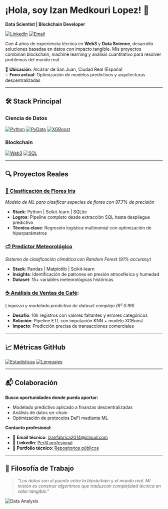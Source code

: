# ¡Hola, soy Izan Medkouri Lopez! 👋  
**Data Scientist | Blockchain Developer**  

[![LinkedIn](https://img.shields.io/badge/LinkedIn-Connect%20Professionally-blue?style=flat&logo=linkedin)](https://www.linkedin.com/in/izan-medkouri-a01071266/)
[![Email](https://img.shields.io/badge/Email-Contact%20Me-red?style=flat&logo=mail.ru)](mailto:izanfabrica2014@icloud.com)

Con 4 años de experiencia técnica en **Web3** y **Data Science**, desarrollo soluciones basadas en datos con impacto tangible. Mis proyectos combinan blockchain, machine learning y análisis cuantitativo para resolver problemas del mundo real.

📍 **Ubicación**: Alcázar de San Juan, Ciudad Real (España)  
💡 **Foco actual**: Optimización de modelos predictivos y arquitecturas descentralizadas

---

## 🛠️ Stack Principal

### Ciencia de Datos
[![Python](https://img.shields.io/badge/Python-3.8+-yellow?style=for-the-badge&logo=python)](https://www.python.org/)
[![PyData](https://img.shields.io/badge/Pandas|Numpy|Sklearn-Expert-blue?style=for-the-badge&logo=jupyter)](https://pydata.org/)
[![XGBoost](https://img.shields.io/badge/XGBoost-1.7%20|%20Optuna-orange?style=for-the-badge&logo=xgboost)](https://xgboost.ai/)

### Blockchain
[![Web3](https://img.shields.io/badge/Web3.py-6.0+-black?style=for-the-badge&logo=ethereum)](https://web3py.readthedocs.io/)
[![SQL](https://img.shields.io/badge/SQLite%20|%20MySQL-Expert-green?style=for-the-badge&logo=mysql)](https://www.sqlite.org/)

---

## 🔍 Proyectos Reales

### [🦜 Clasificación de Flores Iris](https://github.com/0xfabrica/iris_project)
_Modelo de ML para clasificar especies de flores con 97.7% de precisión_
- **Stack**: Python | Scikit-learn | SQLite
- **Logros**: Pipeline completo desde extracción SQL hasta despliegue predictivo
- **Técnica clave**: Regresión logística multinomial con optimización de hiperparámetros

### [⛅ Predictor Meteorológico](https://github.com/0xfabrica/predict-weather)
_Sistema de clasificación climática con Random Forest (91% accuracy)_
- **Stack**: Pandas | Matplotlib | Scikit-learn
- **Insights**: Identificación de patrones en presión atmosférica y humedad
- **Dataset**: 15+ variables meteorológicas históricas

### [☕ Análisis de Ventas de Café](https://github.com/0xfabrica/cafe-sales):
_Limpieza y modelado predictivo de dataset complejo (R² 0.99)_
- **Desafío**: 10k registros con valores faltantes y errores categóricos
- **Solución**: Pipeline ETL con imputación KNN + modelo XGBoost
- **Impacto**: Predicción precisa de transacciones comerciales

---

## 📈 Métricas GitHub

[![Estadísticas](https://github-readme-stats.vercel.app/api?username=0xfabrica&show_icons=true&theme=radical&hide_title=true)](https://github.com/0xfabrica)
[![Lenguajes](https://github-readme-stats.vercel.app/api/top-langs/?username=0xfabrica&layout=compact&theme=radical)](https://github.com/0xfabrica)

---

## 📬 Colaboración

**Busco oportunidades donde pueda aportar:**
- Modelado predictivo aplicado a finanzas descentralizadas
- Análisis de datos on-chain
- Optimización de protocolos DeFi mediante ML

**Contacto profesional:**
- 📧 **Email técnico**: izanfabrica2014@icloud.com
- 💼 **LinkedIn**: [Perfil profesional](https://www.linkedin.com/in/izan-medkouri-a01071266/)
- 📂 **Portfolio técnico**: [Repositorios públicos](https://github.com/0xfabrica?tab=repositories)

---

## 🧠 Filosofía de Trabajo

> _"Los datos son el puente entre la blockchain y el mundo real. Mi misión es construir algoritmos que traduzcan complejidad técnica en valor tangible."_

![Data Analysis](https://media.giphy.com/media/26tPplGWjN0xLybiU/giphy.gif)
